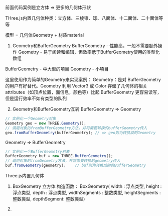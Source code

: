 前面代码案例是立方体 => 更多的几何体形状

THree.js内置几何体种类：立方体、三棱锥、球、八面体、十二面体、二十面体等等

模型 = 几何体Geometry + 材质material

1. Geometry和BufferGeometry
BufferGeometry - 性能高，一般不需要额外操作
Geometry       -  易于阅读和编辑，但效率低于BufferGeometry使用的类型化数组

BufferGeometry - 中大型的项目
Geometry       - 小项目

这里使用作为简单的Geometry来实现案例：
Geometry：是对 BufferGeometry 的用户有好替代。Geometry 利用 Vector3 或 Color 存储了几何体的相关 attributes（如顶点位置，面信息，颜色等）比起 BufferGeometry 更容易读写，但是运行效率不如有类型的队列

2. Geometry和BufferGeometry互转
BufferGeometry => Geometry
```javascript
// 实例化一个Geometry对象
Geometry geo = new THREE.Geometry();
// 调用对象的fromBufferGeometry方法，并将需要转换的bufferGeometry传入
geo.fromBufferGeometry(bufferGeometry); // => geo则为转换成的Geometry
```

Geometry => BufferGeometry
```javascript
// 实例化一个BufferGeometry对象
BufferGeometry buf = new THREE.BufferGeometry();
// 调用对象的fromGeometry方法，并将需要转换的geometry传入
buf.fromGeometry(geometry);    // buf则为转换成的的BufferGeometry
```

Three.js内置几何体
1. BoxGeometry 立方体
构造函数：
BoxGeometry(
   width : 浮点类型, height : 浮点类型, depth : 浮点类型, 
   widthSegments : 整数类型, heightSegments : 整数类型, depthSegment: 整数类型)
   
2. 